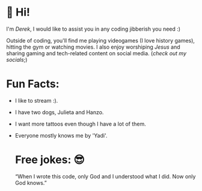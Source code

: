 # 👋 Hi!

I'm *Derek*, I would like to assist you in any coding jibberish you need :)


Outside of coding, you'll find me playing videogames (I love history games), hitting the gym or watching movies. I also enjoy worshiping *Jesus* and sharing gaming and tech-related content on social media. (*check out my socials*;) 

# Fun Facts:
 - I like to stream :).
 - I have two dogs, Julieta and Hanzo. 
 - I want more tattoos even though I have a lot of them.
 - Everyone mostly knows me by 'Yadi'.

   # Free jokes: 😎
   “When I wrote this code, only God and I understood what I did. Now only God knows.”




